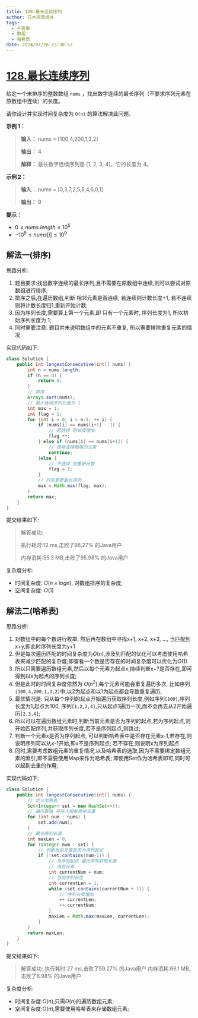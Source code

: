 ```yaml
---
title: 128.最长连续序列
author: 花木凋零成兰
tags:
  - 并查集
  - 数组
  - 哈希表
date: 2024/07/26 23:30:52
---
```


# [128.最长连续序列](https://leetcode.cn/problems/longest-consecutive-sequence/description/?envType=study-plan-v2&envId=top-100-liked)

给定一个未排序的整数数组 `nums` ，找出数字连续的最长序列（不要求序列元素在原数组中连续）的长度。

请你设计并实现时间复杂度为 `O(n)` 的算法解决此问题。

**示例 1：**
> **输入：** nums = [100,4,200,1,3,2]
> 
> **输出：** 4
> 
> **解释：** 最长数字连续序列是 [1, 2, 3, 4]。它的长度为 4。

**示例 2：**
> **输入：** nums = [0,3,7,2,5,8,4,6,0,1]
>
> **输出：** 9

**提示：**

- $0 \leq nums.length \leq 10^5$
- ${-10}^9  \leq  nums[i]  \leq 10^9$

## 解法一(排序)

思路分析:
1. 题目要求:找出数字连续的最长序列,且不需要在原数组中连续,则可以尝试对原数组进行排序;
2. 排序之后,在遍历数组,判断 相邻元素是否连续, 若连续则计数长度+1, 若不连续则将计数长度归1,重新开始计数;
3. 因为序列长度,需要算上第一个元素,即 只有一个元素时, 序列长度为1, 所以初始序列长度为 1;
4. 同时需要注意: 题目并未说明数组中的元素不重复, 所以需要排除重复元素的情况

实现代码如下:
```java
class Solution {
    public int longestConsecutive(int[] nums) {
		int n = nums.length;
		if (n == 0) {
			return 0;
		}
		// 排序
		Arrays.sort(nums);
		// 最小连续序列长度为 1
		int max = 1;
		int flag = 1;
		for (int i = 0; i < n-1; ++ i) {
			if (nums[i] == nums[i+1] - 1) {
				// 若连续 则长度增加
				flag ++;
			} else if (nums[i] == nums[i+1]) {
				// 排除连续相等的元素
				continue;
			}else {
				// 不连续 则重新计数
				flag = 1;
			}
			// 时刻更新最长序列
			max = Math.max(flag, max);
		}
		return max;
    }
}
```

提交结果如下: 
> 解答成功:
> 
>	执行耗时:12 ms,击败了98.27% 的Java用户
>
>	内存消耗:55.3 MB,击败了95.98% 的Java用户

复杂度分析:
- 时间复杂度: $O(n \times log n)$, 对数组排序的复杂度;
- 空间复杂度: $O(1)$


## 解法二(哈希表)

思路分析:

1. 对数组中的每个数进行枚举, 然后再在数组中寻找x+1, x+2, x+3, ..., 当匹配到x+y,即此时序列长度为y+1
2. 但是每次遍历匹配的时间复杂度为$O(n)$,涉及到匹配的优化可以考虑使用哈希表来减少匹配的复杂度;即查看一个数是否存在的时间复杂度可以优化为$O(1)$
3. 所以只需要遍历数组元素,然后以每个元素为起点x,持续判断x+?是否存在,即可得到以x为起点的序列长度;
4. 但是此时的时间复杂度依然为 $O(n^2)$,每个元素可能会重复遍历多次, 比如序列`[100,4,200,1,3,2]`中,以2为起点和以1为起点都会导致重复遍历;
5. 最优情况是: 只从每个序列的起点开始遍历获取序列长度,例如序列`[100]`,序列长度为1,起点为100, 序列`[1,2,3,4]`,只从起点1遍历一次,而不会再去从2开始遍历`[2,3,4]`;
6. 所以可以在遍历数组元素时,判断当前元素是否为序列的起点,若为序列起点,则开始匹配序列,并获取序列长度,若不是序列起点,则跳过;
7. 判断一个元素x是否为序列起点, 可以判断哈希表中是否存在元素x-1,若存在,则说明序列可以从x-1开始,即x不是序列起点; 若不存在,则说明x为序列起点
8. 同时,需要考虑数组元素的重复情况,以及哈希表的选取,因为不需要绑定数组元素的索引,即不需要使用Map来作为哈希表; 即使用Set作为哈希表即可,同时可以起到去重的作用;

实现代码如下:
```java
class Solution {
	public int longestConsecutive(int[] nums) {
		// 定义哈希表
		Set<Integer> set = new HashSet<>();
		// 遍历数组 并存入哈希表中去重
		for (int num : nums) {
			set.add(num);
		}
		// 最长序列长度
		int maxLen = 0;
		for (Integer num : set) {
			// 判断当前元素是否为序列起点
			if (!set.contains(num-1)) {
				// 为序列起点 遍历序列获取长度
				// 当前元素
				int currentNum = num;
				// 当前序列长度
				int currentLen = 1;
				while (set.contains(currentNum + 1)) {
					// 序列长度增加
					++ currentLen;
					++ currentNum;
				}
				maxLen = Math.max(maxLen, currentLen);
			}
		}
		return maxLen;
	}
}
```

提交结果如下:
> 解答成功:
>	执行耗时:27 ms,击败了59.27% 的Java用户
>	内存消耗:66.1 MB,击败了6.98% 的Java用户
> 

复杂度分析:
- 时间复杂度:$O(n)$,只需$O(n)$的遍历数组元素;
- 空间复杂度:$O(n)$,需要使用哈希表来存储数组元素;
